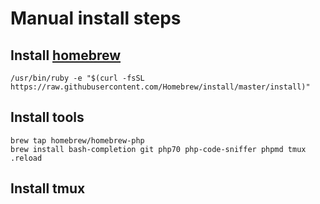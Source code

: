 # Manual install steps

## Install [homebrew]

```
/usr/bin/ruby -e "$(curl -fsSL https://raw.githubusercontent.com/Homebrew/install/master/install)"
```

## Install tools

```
brew tap homebrew/homebrew-php
brew install bash-completion git php70 php-code-sniffer phpmd tmux 
.reload
```

## Install tmux

[homebrew]: http://brew.sh

